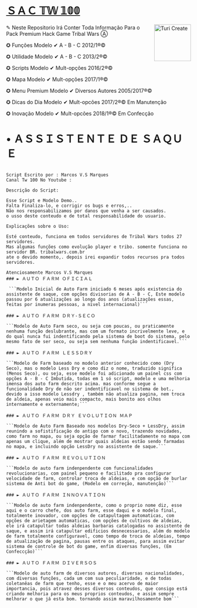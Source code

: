 [ＳＡＣ 𝕋𝕎 𝟙𝟘𝟘](https://www.youtube.com/c/TW100TRIBALWARS)
=============
<img align="right" src="https://docs-assets.developer.apple.com/turicreate/turi-dog.svg" alt="Turi Create" width="100">



✎ Neste Repositorio Irá Conter Toda Informação Para o Pack Premium Hack Game Tribal Wars Ⓐ

✪ Funções           Modelo  ✔ A - B - C    2012/1®©

✪ Utilidade          Modelo  ✔ A - B - C    2013/2®©

✪ Scripts            Modelo  ✔ Mult-opções  2016/2®©

✪ Mapa  Modelo  ✔ Mult-opções  2017/1®©

✪ Menu Premium           Modelo  ✔ Diversos Autores  2005/2017®©  

✪ Dicas do Dia           Modelo  ✔ Mult-opcões  2017/2®©  Em Manutenção

✪ Inovação          Modelo  ✔ Mult-opcões  2018/1®©  Em Confecção





# • ＡＳＳＩＳＴＥＮＴＥ ＤＥ ＳＡＱＵＥ 

``` Serviço de Atendimento ao Consumidor: 

Script Escrito por : Marcos V.S Marques
Canal Tw 100 No Youtube : 

Descrição do Script: 

Esse Script e Modelo Demo..
Falta Finaliza-lo, e corrigir os bugs e erros,.. 
Não nos responsabilizamos por danos que venha a ser causados. 
o usso deste conteudo e de total responsabilidade do usuario.

Explicações sobre o Uso:

Esté conteudo, funciona em todos servidores de Tribal Wars todos 27 servidores.
Mas algumas funções como evolução player e tribo. somente funciona no servidor BR. tribalwars.com.br
ate o devido momento,. depois irei expandir todos recursos pra todos servidores. 

Atenciosamente Marcos V.S Marques
### ► ＡＵＴＯ ＦＡＲＭ ＯＦＩＣＩＡＬ

 ```Modelo Inicial de Auto Farm iniciado 6 meses após existencia do assistente de saque, com opções divisorias de A - B - C, Este modelo passou por 6 atualizações ao longo dos anos (atualizações essas, feitas por inumeras pessoas, a nivel internacional)```

### ► ＡＵＴＯ ＦＡＲＭ ＤＲＹ-ＳＥＣＯ 

```Modelo de Auto Farm seco, ou seja com poucas, ou praticamente nenhuma função deslubrante, mas com um formato incrivelmente leve, e do qual nunca fui indentificando pela sistema de boot do sistema, pelo mesmo fato de ser seco, ou seja sem nenhuma função indentificavel.``` 

### ► ＡＵＴＯ ＦＡＲＭ ＬＥＳＳＤＲＹ

```Modelo de Farm baseado no modelo anterior conhecido como (Dry Seco), mas o modelo Less Dry e como diz o nome, traduzido significa (Menos Seco), ou seja, esse modelo foi adicionado um painel css com opções A - B - C Imbutida, todas em 1 só script, modelo e uma melhoria imensa dos auto farm descrito acima. mas conforme segue a funcionalidade Dry de não ser indentificavel no sistema de bot., devido a isso modelo Lessdry , também não atualiza pagina, nem troca de aldeia, apenas veio mais compacto, mais bonito aos olhos internamente e externamente;```

### ► ＡＵＴＯ ＦＡＲＭ ＤＲＹ ＥＶＯＬＵＴＩＯＮ ＭＡＰ

```Modelo de Auto Farm Baseado nos modelos Dry-Seco + LessDry, assim reunindo a sofistificação do antigo com o novo, trazendo novidades, como farm no mapa, ou seja opção de farmar facilitadamente no mapa com apenas um clique, além de mostrar quais aldeias estão sendo farmadas no mapa, e incluindo opção LessDry no assistente de saque.```

### ► ＡＵＴＯ ＦＡＲＭ ＲＥＶＯＬＵＴＩＯＮ  

```Modelo de auto farm indenpendente com funcionalidades revolucionarias, com painel pequeno e facilitado pra configurar velocidade de farm, controlar troca de aldeias, e com opção de burlar sistema de Anti bot do game, (Modelo em correção, manutenção)```

### ► ＡＵＴＯ ＦＡＲＭ ＩＮＮＯＶＡＴＩＯＮ 

```Modelo de auto farm indenpendente, como o proprio nome diz, esse aqui e o carro chefe, dos auto farm, esse daqui e o modelo final, totalmente inovador, com opções de catapultagem automaticas, com opções de arietagem automaticas, com opções de cultivos de aldeias, ele irá catapultar todas aldeias barbaras catalogadas no assistente de saque, e assim irá catapultar edificios desnecessarios, além do modelo de farm totalmente configuravel, como tempo de troca de aldeias, tempo de atualização de pagina, pausas entre os ataques, para assim evitar sistema de controle de bot do game, enfim diversas funções, (Em Confeccção)```

### ► ＡＵＴＯ ＦＡＲＭ ＤＩＶＥＲＳＯＳ

```Modelo de auto farm de diversos autores, diversas nacionalidades, com diversas funções, cada um com sua peculiaridade, e de todas coletanêas de farm que tenho, esse e o meu acervo de maior importancia, pois atravez desses diversos conteudos, que consigo está criando melhoria para os meus proprios conteudos, e assim sempre melhorar o que já esta bom. tornando assim maravilhosamente bom```



